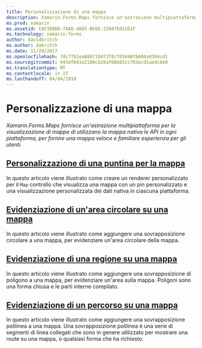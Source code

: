 ```yaml
---
title: Personalizzazione di una mappa
description: Xamarin.Forms.Maps fornisce un'astrazione multipiattaforma per la visualizzazione di mappe di utilizzano la mappa nativa le API in ogni piattaforma, per fornire una mappa veloce e familiare esperienza per gli utenti.
ms.prod: xamarin
ms.assetid: CAF389DD-7AA8-4065-B56E-239A7E01CD1F
ms.technology: xamarin-forms
author: davidbritch
ms.author: dabritch
ms.date: 11/29/2017
ms.openlocfilehash: 7dc77b1ea886718473f8cf03440fb604a0364cd1
ms.sourcegitcommit: 945df041e2180cb20af08b83cc703ecd1aedc6b0
ms.translationtype: MT
ms.contentlocale: it-IT
ms.lasthandoff: 04/04/2018
---
```

# <a name="customizing-a-map"></a>Personalizzazione di una mappa

_Xamarin.Forms.Maps fornisce un'astrazione multipiattaforma per la visualizzazione di mappe di utilizzano la mappa nativa le API in ogni piattaforma, per fornire una mappa veloce e familiare esperienza per gli utenti._

## <a name="customizing-a-map-pincustomized-pinmd"></a>[Personalizzazione di una puntina per la mappa](customized-pin.md)

In questo articolo viene illustrato come creare un renderer personalizzato per il `Map` controllo che visualizza una mappa con un pin personalizzato e una visualizzazione personalizzata dei dati nativa in ciascuna piattaforma.

## <a name="highlighting-a-circular-area-on-a-mapcircle-map-overlaymd"></a>[Evidenziazione di un'area circolare su una mappa](circle-map-overlay.md)

In questo articolo viene illustrato come aggiungere una sovrapposizione circolare a una mappa, per evidenziare un'area circolare della mappa.

## <a name="highlighting-a-region-on-a-mappolygon-map-overlaymd"></a>[Evidenziazione di una regione su una mappa](polygon-map-overlay.md)

In questo articolo viene illustrato come aggiungere una sovrapposizione di poligono a una mappa, per evidenziare un'area sulla mappa. Poligoni sono una forma chiusa e le parti interne compilato.

## <a name="highlighting-a-route-on-a-mappolyline-map-overlaymd"></a>[Evidenziazione di un percorso su una mappa](polyline-map-overlay.md)

In questo articolo viene illustrato come aggiungere una sovrapposizione polilinea a una mappa. Una sovrapposizione polilinea è una serie di segmenti di linea collegati che sono in genere utilizzato per mostrare una route su una mappa, o qualsiasi forma che ha richiesto.
